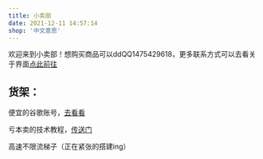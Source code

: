 ```yaml
---
title: 小卖部
date: 2021-12-11 14:57:14
shop: '中文意思'
---
```

欢迎来到小卖部！想购买商品可以ddQQ1475429618，更多联系方式可以去看关于界面[点此前往](https://cacaview.github.io/about/)

## 货架：

便宜的谷歌账号，[去看看](https://cacaview.github.io/2021/12/04/Google%20account%20/)

亏本卖的技术教程，[传送门](https://cacaview.github.io/2021/12/11/ad/)

高速不限流梯子（正在紧张的搭建ing）